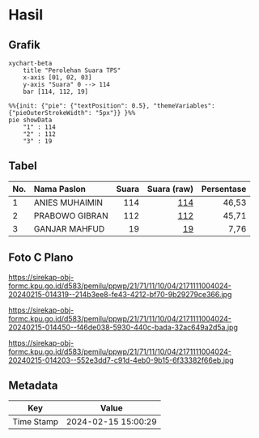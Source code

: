 # Hasil

## Grafik

```mermaid
xychart-beta
    title "Perolehan Suara TPS"
    x-axis [01, 02, 03]
    y-axis "Suara" 0 --> 114
    bar [114, 112, 19]
```

```mermaid
%%{init: {"pie": {"textPosition": 0.5}, "themeVariables": {"pieOuterStrokeWidth": "5px"}} }%%
pie showData
    "1" : 114
    "2" : 112
    "3" : 19
```

## Tabel

| No. | Nama Paslon    | Suara | Suara (raw) | Persentase |
|:--- |:-------------- | -----:| -----------:| ----------:|
| 1   | ANIES MUHAIMIN | 114   | [114][p-1]  | 46,53      |
| 2   | PRABOWO GIBRAN | 112   | [112][p-2]  | 45,71      |
| 3   | GANJAR MAHFUD  | 19    | [19][p-3]   | 7,76       |


[p-1]: https://github.com/gigit-pemilu/pemilu-2024-21-kepulauan-riau/blob/main/pilpres/hitung-suara/sub/21-kepulauan-riau/sub/71-kota-batam/sub/11-sagulung/sub/1004-sagulung-kota/sub/024-tps/sub/paslon-1.txt
[p-2]: https://github.com/gigit-pemilu/pemilu-2024-21-kepulauan-riau/blob/main/pilpres/hitung-suara/sub/21-kepulauan-riau/sub/71-kota-batam/sub/11-sagulung/sub/1004-sagulung-kota/sub/024-tps/sub/paslon-2.txt
[p-3]: https://github.com/gigit-pemilu/pemilu-2024-21-kepulauan-riau/blob/main/pilpres/hitung-suara/sub/21-kepulauan-riau/sub/71-kota-batam/sub/11-sagulung/sub/1004-sagulung-kota/sub/024-tps/sub/paslon-3.txt

## Foto C Plano

https://sirekap-obj-formc.kpu.go.id/d583/pemilu/ppwp/21/71/11/10/04/2171111004024-20240215-014319--214b3ee8-fe43-4212-bf70-9b29279ce366.jpg

https://sirekap-obj-formc.kpu.go.id/d583/pemilu/ppwp/21/71/11/10/04/2171111004024-20240215-014450--f46de038-5930-440c-bada-32ac649a2d5a.jpg

https://sirekap-obj-formc.kpu.go.id/d583/pemilu/ppwp/21/71/11/10/04/2171111004024-20240215-014203--552e3dd7-c91d-4eb0-9b15-6f33382f66eb.jpg


## Metadata

| Key        | Value               |
| ---------- | ------------------- |
| Time Stamp | 2024-02-15 15:00:29 |




